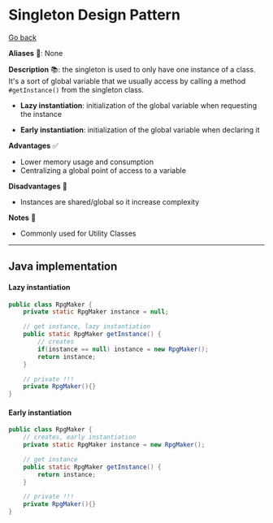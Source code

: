 # Singleton Design Pattern

[Go back](../index.md#creational-)

<div class="row row-cols-lg-2"><div>

**Aliases** 📌: None

**Description** 📚: the singleton is used to only have one instance of a class. It's a sort of global variable that we usually access by calling a method `#getInstance()` from the singleton class.

* **Lazy instantiation**: initialization of the global variable when requesting the instance

* **Early instantiation**: initialization of the global variable when declaring it

</div><div>

**Advantages** ✅

* Lower memory usage and consumption
* Centralizing a global point of access to a variable

**Disadvantages** 🚫

* Instances are shared/global so it increase complexity 

**Notes** 📝

* Commonly used for Utility Classes
</div></div>

<hr class="sep-both">

## Java implementation

<div class="row row-cols-lg-2"><div>

#### Lazy instantiation

<p></p>

```java
public class RpgMaker {
    private static RpgMaker instance = null;

    // get instance, lazy instantiation
    public static RpgMaker getInstance() {
        // creates
        if(instance == null) instance = new RpgMaker();
        return instance;
    }

    // private !!!
    private RpgMaker(){}
}
```
</div><div>

#### Early instantiation

<p></p>

```java
public class RpgMaker {
    // creates, early instantiation
    private static RpgMaker instance = new RpgMaker();

    // get instance
    public static RpgMaker getInstance() {
        return instance;
    }

    // private !!!
    private RpgMaker(){}
}
```
</div></div>